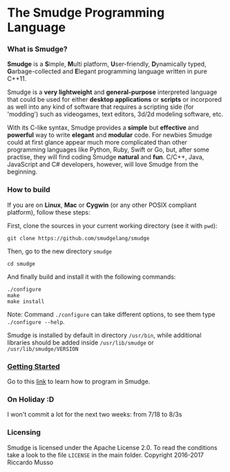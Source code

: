 # The Smudge Programming Language
### What is Smudge?
**Smudge** is a **S**imple, **M**ulti platform, **U**ser-friendly, **D**ynamically typed, **G**arbage-collected and **E**legant programming language written in pure C++11.

Smudge is a **very lightweight** and **general-purpose** interpreted language that could be used for either **desktop applications** or **scripts** or incorpored as well into any kind of software that requires a scripting side (for 'modding') such as videogames, text editors, 3d/2d modeling software, etc.

With its C-like syntax, Smudge provides a **simple** but **effective** and **powerful** way to write **elegant** and **modular** code. For newbies Smudge could at first glance appear much more complicated than other programming languages like Python, Ruby, Swift or Go, but, after some practise, they will find coding Smudge **natural** and **fun**. C/C++, Java, JavaScript and C# developers, however, will love Smudge from the beginning.

### How to build
If you are on **Linux**, **Mac** or **Cygwin** (or any other POSIX compliant platform),
follow these steps:

First, clone the sources in your current working directory (see it with `pwd`):
```
git clone https://github.com/smudgelang/smudge
```
Then, go to the new directory `smudge`
```
cd smudge
```
And finally build and install it with the following commands:
```
./configure
make
make install
```
Note: Command `./configure` can take different options, to see them type `./configure --help`.

Smudge is installed by default in directory `/usr/bin`, while additional libraries should be added inside `/usr/lib/smudge` or `/usr/lib/smudge/VERSION`

### [Getting Started](https://smudgelang.github.io/smudge/)
Go to this [link](https://smudgelang.github.io/smudge/) to learn how to program in Smudge.

### On Holiday :D
I won't commit a lot for the next two weeks: from 7/18 to 8/3s

### Licensing
Smudge is licensed under the Apache License 2.0. To read the conditions take a look to the file `LICENSE` in the main folder.
Copyright 2016-2017 Riccardo Musso
